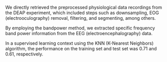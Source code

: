 We directly retrieved the preprocessed physiological data recordings from the DEAP experiment, which included steps such as downsampling, EOG (electrooculography) removal, filtering, and segmenting, among others. 

By employing the bandpower method, we extracted specific frequency band power information from the EEG (electroencephalography) data. 

In a supervised learning context using the KNN (K-Nearest Neighbors) algorithm, the performance on the training set and test set was 0.71 and 0.61, respectively.
